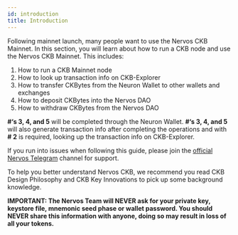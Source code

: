 ```yaml
---
id: introduction
title: Introduction
---
```

Following mainnet launch, many people want to use the Nervos CKB Mainnet. In this section, you will learn about how to run a CKB node and use the Nervos CKB Mainnet. This includes:

1. How to run a CKB Mainnet node
2. How to look up transaction info on CKB-Explorer
3. How to transfer CKBytes from the Neuron Wallet to other wallets and exchanges
4. How to deposit CKBytes into the Nervos DAO
5. How to withdraw CKBytes from the Nervos DAO

**#‘s 3, 4, and 5** will be completed through the Neuron Wallet. **#‘s 3, 4, and 5** will also generate transaction info after completing the operations and with **# 2** is required, looking up the transaction info on CKB-Explorer.

If you run into issues when following this guide, please join the [official Nervos Telegram](https://t.me/NervosNetwork) channel for support.

To help you better understand Nervos CKB, we recommend you read CKB Design Philosophy and CKB Key Innovations to pick up some background knowledge. 

**IMPORTANT: The Nervos Team will NEVER ask for your private key, keystore file, mnemonic seed phase or wallet password. You should NEVER share this information with anyone, doing so may result in loss of all your tokens.**
